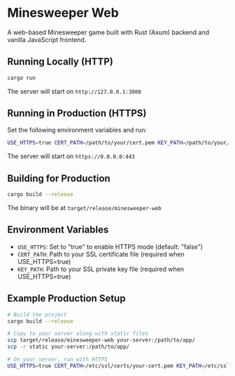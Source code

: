 # Minesweeper Web

A web-based Minesweeper game built with Rust (Axum) backend and vanilla JavaScript frontend.

## Running Locally (HTTP)

```bash
cargo run
```

The server will start on `http://127.0.0.1:3000`

## Running in Production (HTTPS)

Set the following environment variables and run:

```bash
USE_HTTPS=true CERT_PATH=/path/to/your/cert.pem KEY_PATH=/path/to/your/key.pem ./minesweeper-web
```

The server will start on `https://0.0.0.0:443`

## Building for Production

```bash
cargo build --release
```

The binary will be at `target/release/minesweeper-web`

## Environment Variables

- `USE_HTTPS`: Set to "true" to enable HTTPS mode (default: "false")
- `CERT_PATH`: Path to your SSL certificate file (required when USE_HTTPS=true)
- `KEY_PATH`: Path to your SSL private key file (required when USE_HTTPS=true)

## Example Production Setup

```bash
# Build the project
cargo build --release

# Copy to your server along with static files
scp target/release/minesweeper-web your-server:/path/to/app/
scp -r static your-server:/path/to/app/

# On your server, run with HTTPS
USE_HTTPS=true CERT_PATH=/etc/ssl/certs/your-cert.pem KEY_PATH=/etc/ssl/private/your-key.pem ./minesweeper-web
```
